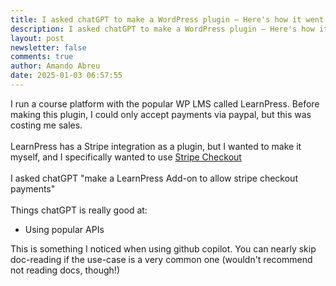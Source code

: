 ```yaml
---
title: I asked chatGPT to make a WordPress plugin – Here's how it went
description: I asked chatGPT to make a WordPress plugin – Here's how it went
layout: post
newsletter: false
comments: true
author: Amando Abreu
date: 2025-01-03 06:57:55
---
```

I﻿ run a course platform with the popular WP LMS called LearnPress. Before making this plugin, I could only accept payments via paypal, but this was costing me sales.\
\
L﻿earnPress has a Stripe integration as a plugin, but I wanted to make it myself, and I specifically wanted to use [Stripe Checkout](https://stripe.com/docs/payments/checkout)\
\
I﻿ asked chatGPT "make a LearnPress Add-on to allow stripe checkout payments"\
\
Things chatGPT is really good at:

* U﻿sing popular APIs 

T﻿his is something I noticed when using github copilot. You can nearly skip doc-reading if the use-case is a very common one (wouldn't recommend not reading docs, though!)